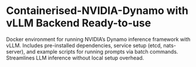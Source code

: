 # Containerised-NVIDIA-Dynamo with vLLM Backend Ready-to-use
Docker environment for running NVIDIA’s Dynamo inference framework with vLLM. Includes pre-installed dependencies, service setup (etcd, nats-server), and example scripts for running prompts via batch commands. Streamlines LLM inference without local setup overhead.
